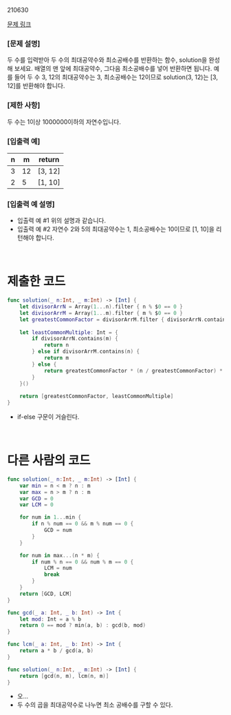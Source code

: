 210630

[문제 링크](https://programmers.co.kr/learn/courses/30/lessons/12940)

### [문제 설명]

두 수를 입력받아 두 수의 최대공약수와 최소공배수를 반환하는 함수, solution을 완성해 보세요. 배열의 맨 앞에 최대공약수, 그다음 최소공배수를 넣어 반환하면 됩니다. 예를 들어 두 수 3, 12의 최대공약수는 3, 최소공배수는 12이므로 solution(3, 12)는 [3, 12]를 반환해야 합니다.

### [제한 사항]
두 수는 1이상 1000000이하의 자연수입니다.

### [입출력 예]

|n|	m|	return|
|---|---|---|
|3|	12|	[3, 12]|
|2|	5|	[1, 10]|

### [입출력 예 설명]
- 입출력 예 #1
위의 설명과 같습니다.
- 입출력 예 #2
자연수 2와 5의 최대공약수는 1, 최소공배수는 10이므로 [1, 10]을 리턴해야 합니다.

<br>

# 제출한 코드
```swift
func solution(_ n:Int, _ m:Int) -> [Int] {
    let divisorArrN = Array(1...n).filter { n % $0 == 0 }
    let divisorArrM = Array(1...m).filter { m % $0 == 0 }
    let greatestCommonFactor = divisorArrM.filter { divisorArrN.contains($0) }.max()!
    
    let leastCommonMultiple: Int = {
        if divisorArrN.contains(m) {
            return n
        } else if divisorArrM.contains(n) {
            return m
        } else {
            return greatestCommonFactor * (n / greatestCommonFactor) * (m / greatestCommonFactor)
        }
    }()
    
    return [greatestCommonFactor, leastCommonMultiple]
}
```
- if-else 구문이 거슬린다.

<br>

# 다른 사람의 코드
```swift
func solution(_ n:Int, _ m:Int) -> [Int] {
    var min = n < m ? n : m
    var max = n > m ? n : m
    var GCD = 0
    var LCM = 0

    for num in 1...min {
        if n % num == 0 && m % num == 0 {
            GCD = num
        }
    }

    for num in max...(n * m) {
        if num % n == 0 && num % m == 0 {
            LCM = num
            break
        }
    }
    return [GCD, LCM]
}
```

```swift
func gcd(_ a: Int, _ b: Int) -> Int {
    let mod: Int = a % b
    return 0 == mod ? min(a, b) : gcd(b, mod)
}

func lcm(_ a: Int, _ b: Int) -> Int {
    return a * b / gcd(a, b)
}

func solution(_ n:Int, _ m:Int) -> [Int] {
    return [gcd(n, m), lcm(n, m)]
}
```
- 오...
- 두 수의 곱을 최대공약수로 나누면 최소 공배수를 구할 수 있다.